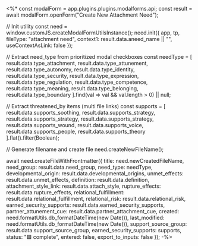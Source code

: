 <%*
const modalForm = app.plugins.plugins.modalforms.api;
const result = await modalForm.openForm("Create New Attachment Need");

// Init utility
const need = window.customJS.createModalFormUtilsInstance();
need.init({
  app,
  tp,
  fileType: "attachment need",
  context1: result.data.aneed_name || "",
  useContextAsLink: false
});

// Extract need_type from prioritized modal checkboxes
const needType = [
  result.data.type_attachment,
  result.data.type_attunement,
  result.data.type_autonomy,
  result.data.type_identity,
  result.data.type_security,
  result.data.type_expression,
  result.data.type_regulation,
  result.data.type_competence,
  result.data.type_meaning,
  result.data.type_belonging,
  result.data.type_boundary
].find(val => val && val.length > 0) || null;

// Extract threatened_by items (multi file links)
const supports = [
  result.data.supports_soothing,
  result.data.supports_strategy,
  result.data.supports_strategy,
  result.data.supports_strategy,
  result.data.supports_wound,
  result.data.supports_voice,
  result.data.supports_people,
  result.data.supports_theory
].flat().filter(Boolean);

// Generate filename and create file
need.createNewFileName();

await need.createFileWithFrontmatter({
  title: need.newCreatedFileName,
  need_group: result.data.need_group,
  need_type: needType,
  developmental_origin: result.data.developmental_origins,
  unmet_effects: result.data.unmet_effects,
  definition: result.data.definition,
  attachment_style_link: result.data.attach_style,
  rupture_effects: result.data.rupture_effects,
  relational_fulfillment: result.data.relational_fulfillment,
  relational_risk: result.data.relational_risk,
  earned_security_supports: result.data.earned_security_supports,
  partner_attunement_cue: result.data.partner_attachment_cue,
  created: need.formatUtils.db_formatDateTime(new Date()),
  last_modified: need.formatUtils.db_formatDateTime(new Date()),
  support_source_group: result.data.support_source_group,
  earned_security_supports: supports,
  status: "🟩 complete",
  entered: false,
  export_to_inputs: false
});
-%>
